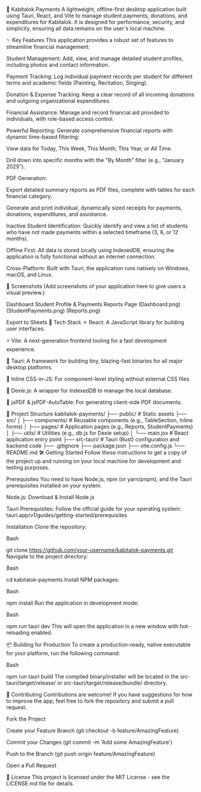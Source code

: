 💸 Kabitalok Payments
A lightweight, offline-first desktop application built using Tauri, React, and Vite to manage student payments, donations, and expenditures for Kabitalok. It is designed for performance, security, and simplicity, ensuring all data remains on the user's local machine.

✨ Key Features
This application provides a robust set of features to streamline financial management:

Student Management: Add, view, and manage detailed student profiles, including photos and contact information.

Payment Tracking: Log individual payment records per student for different terms and academic fields (Painting, Recitation, Singing).

Donation & Expense Tracking: Keep a clear record of all incoming donations and outgoing organizational expenditures.

Financial Assistance: Manage and record financial aid provided to individuals, with role-based access control.

Powerful Reporting: Generate comprehensive financial reports with dynamic time-based filtering:

View data for Today, This Week, This Month, This Year, or All Time.

Drill down into specific months with the "By Month" filter (e.g., "January 2025").

PDF Generation:

Export detailed summary reports as PDF files, complete with tables for each financial category.

Generate and print individual, dynamically sized receipts for payments, donations, expenditures, and assistance.

Inactive Student Identification: Quickly identify and view a list of students who have not made payments within a selected timeframe (3, 6, or 12 months).

Offline First: All data is stored locally using IndexedDB, ensuring the application is fully functional without an internet connection.

Cross-Platform: Built with Tauri, the application runs natively on Windows, macOS, and Linux.

📸 Screenshots
(Add screenshots of your application here to give users a visual preview.)

Dashboard	Student Profile & Payments	Reports Page
(Dashboard.png)	(StudentPayments.png)	(Reports.png)

Export to Sheets
🚀 Tech Stack
⚛️ React: A JavaScript library for building user interfaces.

⚡ Vite: A next-generation frontend tooling for a fast development experience.

🦀 Tauri: A framework for building tiny, blazing-fast binaries for all major desktop platforms.

🎨 Inline CSS-in-JS: For component-level styling without external CSS files.

📁 Dexie.js: A wrapper for IndexedDB to manage the local database.

📄 jsPDF & jsPDF-AutoTable: For generating client-side PDF documents.

📁 Project Structure
kabitalok-payments/
├── public/                  # Static assets
├── src/
│   ├── components/          # Reusable components (e.g., TableSection, Inline forms)
│   ├── pages/               # Application pages (e.g., Reports, StudentPayments)
│   ├── utils/               # Utilities (e.g., db.js for Dexie setup)
│   └── main.jsx             # React application entry point
├── src-tauri/               # Tauri (Rust) configuration and backend code
├── .gitignore
├── package.json
├── vite.config.js
└── README.md
🛠️ Getting Started
Follow these instructions to get a copy of the project up and running on your local machine for development and testing purposes.

Prerequisites
You need to have Node.js, npm (or yarn/pnpm), and the Tauri prerequisites installed on your system.

Node.js: Download & Install Node.js

Tauri Prerequisites: Follow the official guide for your operating system: tauri.app/v1/guides/getting-started/prerequisites

Installation
Clone the repository:

Bash

git clone https://github.com/your-username/kabitalok-payments.git
Navigate to the project directory:

Bash

cd kabitalok-payments
Install NPM packages:

Bash

npm install
Run the application in development mode:

Bash

npm run tauri dev
This will open the application in a new window with hot-reloading enabled.

📦 Building for Production
To create a production-ready, native executable for your platform, run the following command:

Bash

npm run tauri build
The compiled binary/installer will be located in the src-tauri/target/release/ or src-tauri/target/release/bundle/ directory.

🤝 Contributing
Contributions are welcome! If you have suggestions for how to improve the app, feel free to fork the repository and submit a pull request.

Fork the Project

Create your Feature Branch (git checkout -b feature/AmazingFeature)

Commit your Changes (git commit -m 'Add some AmazingFeature')

Push to the Branch (git push origin feature/AmazingFeature)

Open a Pull Request

📜 License
This project is licensed under the MIT License - see the LICENSE.md file for details.
